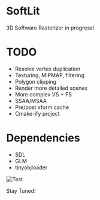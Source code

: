 # SoftLit

3D Software Rasterizer in progress!

# TODO
- Resolve vertex duplication
- Texturing, MIPMAP, filtering
- Polygon clipping
- Render more detailed scenes
- More complex VS + FS
- SSAA/MSAA
- Pre/post xform cache
- Cmake-ify project

# Dependencies
- SDL
- GLM
- tinyobjloader

![Test](http://imgur.com/Z0xZwuD.png)

Stay Tuned!
